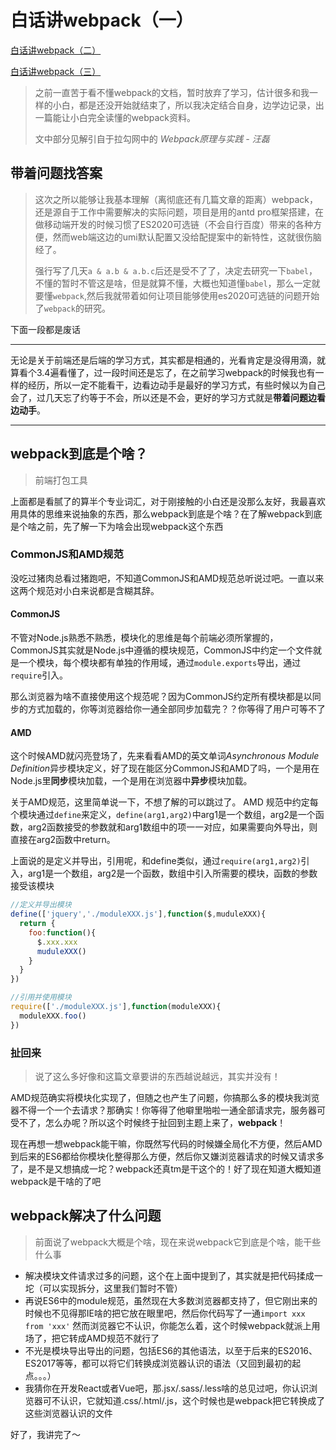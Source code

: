 # 白话讲webpack（一）

[白话讲webpack（二）](https://github.com/luoyang233/blog/blob/master/engineering/webpack2.md)

[白话讲webpack（三）](https://github.com/luoyang233/blog/blob/master/engineering/webpack3.md)

> 之前一直苦于看不懂webpack的文档，暂时放弃了学习，估计很多和我一样的小白，都是还没开始就结束了，所以我决定结合自身，边学边记录，出一篇能让小白完全读懂的webpack资料。
>
> 文中部分见解引自于拉勾网中的 *Webpack原理与实践 - 汪磊*

## 带着问题找答案

> 这次之所以能够让我基本理解（离彻底还有几篇文章的距离）webpack，还是源自于工作中需要解决的实际问题，项目是用的antd pro框架搭建，在做移动端开发的时候习惯了ES2020可选链（不会自行百度）带来的各种方便，然而web端这边的umi默认配置又没给配提案中的新特性，这就很伤脑经了。
>
> 强行写了几天`a & a.b & a.b.c`后还是受不了了，决定去研究一下`babel`，不懂的暂时不管这是啥，但是就算不懂，大概也知道懂`babel`，那么一定就要懂`webpack`,然后我就带着如何让项目能够使用es2020可选链的问题开始了`webpack`的研究。

下面一段都是废话

----

无论是关于前端还是后端的学习方式，其实都是相通的，光看肯定是没得用滴，就算看个3.4遍看懂了，过一段时间还是忘了，在之前学习webpack的时候我也有一样的经历，所以一定不能看干，边看边动手是最好的学习方式，有些时候以为自己会了，过几天忘了约等于不会，所以还是不会，更好的学习方式就是**带着问题边看边动手**。

---

## webpack到底是个啥？

> 前端打包工具

上面都是看腻了的算半个专业词汇，对于刚接触的小白还是没那么友好，我最喜欢用具体的思维来说抽象的东西，那么webpack到底是个啥？在了解webpack到底是个啥之前，先了解一下为啥会出现webpack这个东西

### CommonJS和AMD规范

没吃过猪肉总看过猪跑吧，不知道CommonJS和AMD规范总听说过吧。一直以来这两个规范对小白来说都是含糊其辞。

#### CommonJS

不管对Node.js熟悉不熟悉，模块化的思维是每个前端必须所掌握的，CommonJS其实就是Node.js中遵循的模块规范，CommonJS中约定一个文件就是一个模块，每个模块都有单独的作用域，通过`module.exports`导出，通过`require`引入。

那么浏览器为啥不直接使用这个规范呢？因为CommonJS约定所有模块都是以同步的方式加载的，你等浏览器给你一通全部同步加载完？？你等得了用户可等不了

#### AMD

这个时候AMD就闪亮登场了，先来看看AMD的英文单词*Asynchronous Module Definition*异步模块定义，好了现在能区分CommonJS和AMD了吗，一个是用在Node.js里**同步**模块加载，一个是用在浏览器中**异步**模块加载。

关于AMD规范，这里简单说一下，不想了解的可以跳过了。
​AMD 规范中约定每个模块通过`define`来定义，`define(arg1,arg2)`中arg1是一个数组，arg2是一个函数，arg2函数接受的参数就和arg1数组中的项一一对应，如果需要向外导出，则直接在arg2函数中return。

上面说的是定义并导出，引用呢，和define类似，通过`require(arg1,arg2)`引入，arg1是一个数组，arg2是一个函数，数组中引入所需要的模块，函数的参数接受该模块

```javascript
//定义并导出模块
define(['jquery','./moduleXXX.js'],function($,muduleXXX){
  return {
    foo:function(){
      $.xxx.xxx
      muduleXXX()
    }
  }
})

//引用并使用模块
require(['./moduleXXX.js'],function(moduleXXX){
  moduleXXX.foo()
})
```

### 扯回来		

> 说了这么多好像和这篇文章要讲的东西越说越远，其实并没有！

AMD规范确实将模块化实现了，但随之也产生了问题，你搞那么多的模块我浏览器不得一个一个去请求？那确实！你等得了他噼里啪啦一通全部请求完，服务器可受不了，怎么办呢？所以这个时候终于扯回到主题上来了，**webpack**！

现在再想一想webpack能干嘛，你既然写代码的时候嫌全局化不方便，然后AMD到后来的ES6都给你模块化整得那么方便，然后你又嫌浏览器请求的时候又请求多了，是不是又想搞成一坨？webpack还真tm是干这个的！好了现在知道大概知道webpack是干啥的了吧

## webpack解决了什么问题

> 前面说了webpack大概是个啥，现在来说webpack它到底是个啥，能干些什么事

- 解决模块文件请求过多的问题，这个在上面中提到了，其实就是把代码揉成一坨（可以实现拆分，这里我们暂时不管）
- 再说ES6中的module规范，虽然现在大多数浏览器都支持了，但它刚出来的时候也不见得那IE啥的把它放在眼里吧，然后你代码写了一通`import xxx from 'xxx'` 然而浏览器它不认识，你能怎么着，这个时候webpack就派上用场了，把它转成AMD规范不就行了
- 不光是模块导出导出的问题，包括ES6的其他语法，以至于后来的ES2016、ES2017等等，都可以将它们转换成浏览器认识的语法（又回到最初的起点。。。）
- 我猜你在开发React或者Vue吧，那.jsx/.sass/.less啥的总见过吧，你认识浏览器可不认识，它就知道.css/.html/.js，这个时候也是webpack把它转换成了这些浏览器认识的文件

好了，我讲完了～